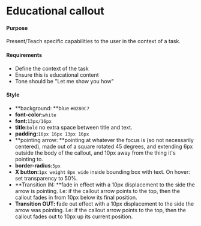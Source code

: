 # Educational callout

#### Purpose

Present/Teach specific capabilities to the user in the context of a task.

#### Requirements

* Define the context of the task
* Ensure this is educational content
* Tone should be "Let me show you how"

#### Style

* **background: **blue `#0280C7`
* **font-color:**`white`
* **font:**`13px/16px`
* **title:**`bold` no extra space between title and text.
* **padding:**`16px 16px 13px 16px`
* **pointing arrow: **pointing at whatever the focus is \(so not necessarily centered\), made out of a square rotated 45 degrees, and extending 6px outside the body of the callout, and 10px away from the thing it's pointing to.
* **border-radius:**`5px`
* **X button:**`1px weight` `8px wide` inside bounding box with text. On hover: set transparency to 50%.
* **Transition IN: **fade in effect with a 10px displacement to the side the arrow is pointing. I.e: if the callout arrow points to the top, then the callout fades in from 10px below its final position.
* **Transition OUT: f**ade out effect with a 10px displacement to the side the arrow was pointing. I.e: if the callout arrow points to the top, then the callout fades out to 10px up its current position.



